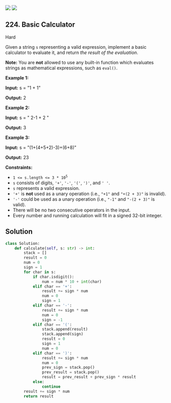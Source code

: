 [![](https://img.shields.io/github/stars/LeetCode-in-Python/LeetCode-in-Python?label=Stars&style=flat-square)](https://github.com/LeetCode-in-Python/LeetCode-in-Python)
[![](https://img.shields.io/github/forks/LeetCode-in-Python/LeetCode-in-Python?label=Fork%20me%20on%20GitHub%20&style=flat-square)](https://github.com/LeetCode-in-Python/LeetCode-in-Python/fork)

## 224\. Basic Calculator

Hard

Given a string `s` representing a valid expression, implement a basic calculator to evaluate it, and return _the result of the evaluation_.

**Note:** You are **not** allowed to use any built-in function which evaluates strings as mathematical expressions, such as `eval()`.

**Example 1:**

**Input:** s = "1 + 1"

**Output:** 2 

**Example 2:**

**Input:** s = " 2-1 + 2 "

**Output:** 3 

**Example 3:**

**Input:** s = "(1+(4+5+2)-3)+(6+8)"

**Output:** 23 

**Constraints:**

*   <code>1 <= s.length <= 3 * 10<sup>5</sup></code>
*   `s` consists of digits, `'+'`, `'-'`, `'('`, `')'`, and `' '`.
*   `s` represents a valid expression.
*   `'+'` is **not** used as a unary operation (i.e., `"+1"` and `"+(2 + 3)"` is invalid).
*   `'-'` could be used as a unary operation (i.e., `"-1"` and `"-(2 + 3)"` is valid).
*   There will be no two consecutive operators in the input.
*   Every number and running calculation will fit in a signed 32-bit integer.

## Solution

```python
class Solution:
    def calculate(self, s: str) -> int:
        stack = []
        result = 0
        num = 0
        sign = 1
        for char in s:
            if char.isdigit():
                num = num * 10 + int(char)
            elif char == '+':
                result += sign * num
                num = 0
                sign = 1
            elif char == '-':
                result += sign * num
                num = 0
                sign = -1
            elif char == '(':
                stack.append(result)
                stack.append(sign)
                result = 0
                sign = 1
                num = 0
            elif char == ')':
                result += sign * num
                num = 0
                prev_sign = stack.pop()
                prev_result = stack.pop()
                result = prev_result + prev_sign * result
            else:
                continue
        result += sign * num
        return result
```